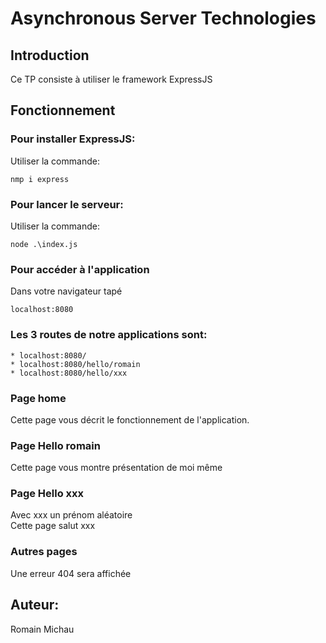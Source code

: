 

Asynchronous Server Technologies
================================


Introduction
------------
Ce TP consiste à utiliser le framework ExpressJS


Fonctionnement
--------------

### Pour installer ExpressJS:
Utiliser la commande:  
```
nmp i express
```

### Pour lancer le serveur:  
Utiliser la commande:
```
node .\index.js
```

### Pour accéder à l'application
Dans votre navigateur tapé
```
localhost:8080
```

### Les 3 routes de notre applications sont:  

```
* localhost:8080/
* localhost:8080/hello/romain
* localhost:8080/hello/xxx
```

### Page home  
Cette page vous décrit le fonctionnement de l'application.

### Page Hello romain  
Cette page vous montre présentation de moi même

### Page Hello xxx  
Avec xxx un prénom aléatoire  
Cette page salut xxx

### Autres pages
Une erreur 404 sera affichée

Auteur:
------
Romain Michau
